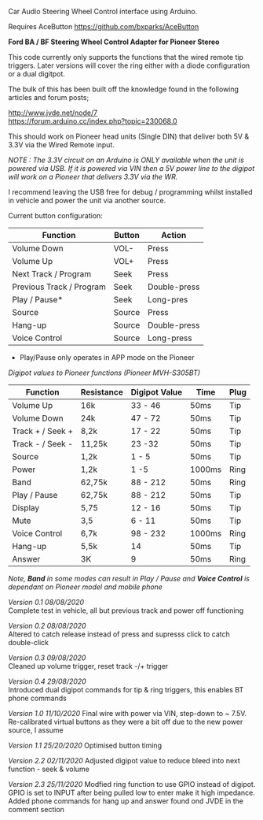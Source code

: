 Car Audio Steering Wheel Control interface using Arduino.  

Requires AceButton https://github.com/bxparks/AceButton  

**Ford BA / BF Steering Wheel Control Adapter for Pioneer Stereo**  
  
This code currently only supports the functions that the wired remote tip triggers. Later versions will cover the ring either with a diode configuration  
or a dual digitpot.  

The bulk of this has been built off the knowledge found in the following articles and forum posts;  

http://www.jvde.net/node/7  
https://forum.arduino.cc/index.php?topic=230068.0  
  
This should work on Pioneer head units (Single DIN) that deliver both 5V & 3.3V via the Wired Remote input.  
  
*NOTE : The 3.3V circuit on an Arduino is ONLY available when the unit is powered via USB. If it is powered via VIN then a 5V power line to the digipot will work on a Pioneer that delivers 3.3V via the WR.*
  
I recommend leaving the USB free for debug / programming whilst installed in vehicle and power the unit via another source.  

Current button configuration:  

Function | Button | Action
-------- | ------ | -------
Volume Down | VOL- | Press
Volume Up | VOL+ | Press
Next Track / Program | Seek | Press
Previous Track / Program | Seek | Double-press
Play / Pause* | Seek | Long-pres
Source | Source | Press
Hang-up | Source | Double-press
Voice Control | Source | Long-press

* Play/Pause only operates in APP mode on the Pioneer

*Digipot values to Pioneer functions (Pioneer MVH-S305BT)*

Function | Resistance | Digipot Value | Time | Plug
-------- | ---------- | ------------- | ---- | ----
Volume Up | 16k | 33 - 46 | 50ms | Tip
Volume Down | 24k | 47 - 72 | 50ms | Tip
Track + / Seek + | 8,2k | 17 - 22 | 50ms | Tip
Track - / Seek - | 11,25k | 23 -32 | 50ms | Tip
Source | 1,2k | 1 - 5 | 50ms | Tip
Power | 1,2k | 1 -5 | 1000ms | Ring
Band | 62,75k | 88 - 212 | 50ms | Ring
Play / Pause | 62,75k | 88 - 212 | 50ms | Tip
Display | 5,75 | 12 - 16 | 50ms | Tip
Mute | 3,5 | 6 - 11 | 50ms | Tip
Voice Control | 6,7k | 98 - 232 | 1000ms | Ring
Hang-up | 5,5k | 14 | 50ms | Tip
Answer | 3K | 9 | 50ms | Ring

*Note, **Band** in some modes can result in Play / Pause and **Voice Control** is dependant on Pioneer model and mobile phone*


*Version 0.1 08/08/2020*  
Complete test in vehicle, all but previous track and power off functioning  

*Version 0.2 08/08/2020*  
Altered to catch release instead of press and supresss click to catch double-click  

*Version 0.3 09/08/2020*  
Cleaned up volume trigger, reset track -/+ trigger  

*Version 0.4 29/08/2020*  
Introduced dual digipot commands for tip & ring triggers, this enables BT phone commands  

*Version 1.0 11/10/2020*
Final wire with power via VIN, step-down to ~ 7.5V. Re-calibrated virtual buttons as they were a bit off due to the new power source, I assume

*Version 1.1 25/20/2020*
Optimised button timing

*Version 2.2 02/11/2020*
Adjusted digipot value to reduce bleed into next function - seek & volume

*Version 2.3 25/11/2020*
Modfied ring function to use GPIO instead of digipot. GPIO is set to INPUT after being pulled low to enter make it high impedance.
Added phone commands for hang up and answer found ond JVDE in the comment section

